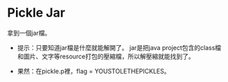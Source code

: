 # Pickle Jar
拿到一個jar檔。
 * 提示：只要知道jar檔是什麼就能解開了。
 jar是把java project包含的class檔和圖片、文字等resource打包的壓縮檔，所以解壓縮就能找到了。

 * 果然：在pickle.p裡，flag = YOUSTOLETHEPICKLES。
